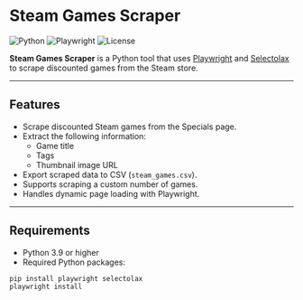 # Steam Games Scraper

![Python](https://img.shields.io/badge/Python-3.9+-blue)
![Playwright](https://img.shields.io/badge/Playwright-Installed-green)
![License](https://img.shields.io/badge/License-MIT-lightgrey)

**Steam Games Scraper** is a Python tool that uses [Playwright](https://playwright.dev/python/docs/intro) and [Selectolax](https://github.com/rushter/selectolax) to scrape discounted games from the Steam store.

---

## Features

- Scrape discounted Steam games from the Specials page.
- Extract the following information:
  - Game title
  - Tags
  - Thumbnail image URL
- Export scraped data to CSV (`steam_games.csv`).
- Supports scraping a custom number of games.
- Handles dynamic page loading with Playwright.

---

## Requirements

- Python 3.9 or higher
- Required Python packages:
```bash
pip install playwright selectolax
playwright install
